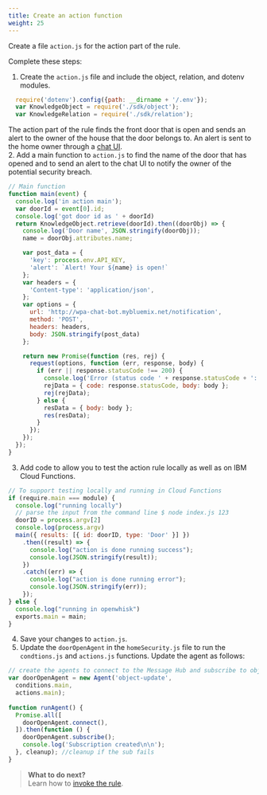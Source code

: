 ```yaml
---
title: Create an action function
weight: 25
---
```

Create a file `action.js` for the action part of the rule.

Complete these steps:

1. Create the `action.js` file and include the object, relation, and dotenv modules.
```JAVASCRIPT
  require('dotenv').config({path: __dirname + '/.env'});
  var KnowledgeObject = require('./sdk/object');
  var KnowledgeRelation = require('./sdk/relation');

```
The action part of the rule finds the front door that is open and sends an alert to the owner of the house that the door belongs to.  An alert is sent to the home owner through a [chat UI](http://wpa-chat-bot.mybluemix.net).  
2. Add a main function to `action.js` to find the name of the door that has opened and to send an alert to the chat UI to notify the owner of the potential security breach.
```JAVASCRIPT
// Main function
function main(event) {
  console.log('in action main');
  var doorId = event[0].id;
  console.log('got door id as ' + doorId)
  return KnowledgeObject.retrieve(doorId).then((doorObj) => {
    console.log('Door name', JSON.stringify(doorObj));
    name = doorObj.attributes.name;

    var post_data = {
      'key': process.env.API_KEY,
      'alert': `Alert! Your ${name} is open!`
    };
    var headers = {
      'Content-type': 'application/json',
    };
    var options = {
      url: 'http://wpa-chat-bot.mybluemix.net/notification',
      method: 'POST',
      headers: headers,
      body: JSON.stringify(post_data)
    };

    return new Promise(function (res, rej) {
      request(options, function (err, response, body) {
        if (err || response.statusCode !== 200) {
          console.log('Error (status code ' + response.statusCode + ': ' + err + ' ' + body);
          rejData = { code: response.statusCode, body: body };
          rej(rejData);
        } else {
          resData = { body: body };
          res(resData);
        }
      });
    });
  });
}
```
3. Add code to allow you to test the action rule locally as well as on IBM Cloud Functions.
```JAVASCRIPT
// To support testing locally and running in Cloud Functions
if (require.main === module) {
  console.log("running locally")
  // parse the input from the command line $ node index.js 123
  doorID = process.argv[2]
  console.log(process.argv)
  main({ results: [{ id: doorID, type: 'Door' }] })
    .then((result) => {
      console.log("action is done running success");
      console.log(JSON.stringify(result));
    })
    .catch((err) => {
      console.log("action is done running error");
      console.log(JSON.stringify(err));
    });
} else {
  console.log("running in openwhisk")
  exports.main = main;
}

```
4. Save your changes to `action.js`.
5. Update the `doorOpenAgent` in the `homeSecurity.js` file to run the `condtions.js` and `actions.js` functions.  Update the agent as follows:
```JAVASCRIPT
// create the agents to connect to the Message Hub and subscribe to object update events.
var doorOpenAgent = new Agent('object-update',
  conditions.main,
  actions.main);
  
function runAgent() {
  Promise.all([
    doorOpenAgent.connect(),
  ]).then(function () {
    doorOpenAgent.subscribe();
    console.log('Subscription created\n\n');
  }, cleanup); //cleanup if the sub fails
}

```

> **What to do next?**<br/>
Learn how to [invoke the rule]({{site.baseurl}}/knowledge/create-rule).

